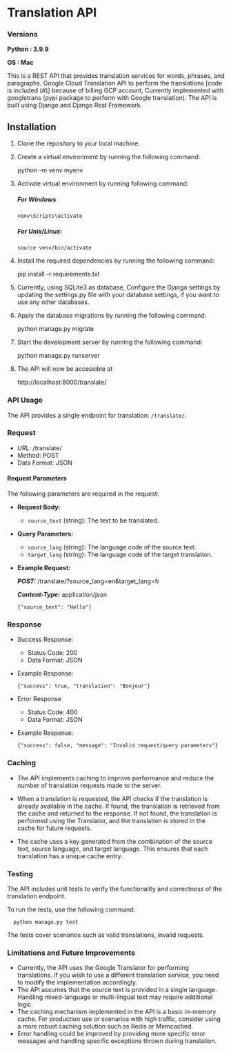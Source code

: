 # Translation API

### **Versions**

**Python : 3.9.9**

**OS : Mac**

This is a REST API that provides translation services for words, phrases, and paragraphs. Google Cloud Translation API to perform the translations [code is included (#)] because of billing GCP account, Currently implemented with googletrans (pypi package to perform with Google translation). The API is built using Django and Django Rest Framework.

## Installation
1. Clone the repository to your local machine.


2. Create a virtual environment by running the following command:


      python -m venv myenv


3. Activate virtual environment by running following command:

   ##### For Windows
   
       venv\Scripts\activate

   ##### For Unix/Linux:

       source venv/bin/activate

4. Install the required dependencies by running the following command:


      pip install -r requirements.txt

5. Currently, using SQLite3 as database, Configure the Django settings by updating the settings.py file with your database settings, if you want to use any other databases.


6. Apply the database migrations by running the following command:


      python manage.py migrate

7. Start the development server by running the following command:


      python manage.py runserver

8. The API will now be accessible at 

   
      http://localhost:8000/translate/

### API Usage

The API provides a single endpoint for translation: `/translate/`.

### Request

* URL: /translate/
* Method: POST
* Data Format: JSON

#### Request Parameters

The following parameters are required in the request:

* **Request Body:**

  * `source_text` (string): The text to be translated.


* **Query Parameters:**

  * `source_lang` (string): The language code of the source text.
  * `target_lang` (string): The language code of the target translation.


* **Example Request:**

    **_POST:_** /translate/?source_lang=en&target_lang=fr

    **_Content-Type:_** application/json


      {"source_text": "Hello"}


### Response

* Success Response:
  * Status Code: 200
  * Data Format: JSON

* Example Response:


      {"success": true, "translation": "Bonjour"}


* Error Response
  * Status Code: 400
  * Data Format: JSON

* Example Response:


      {"success": false, "message": "Invalid request/query parameters"}


### Caching

* The API implements caching to improve performance and reduce the number of translation requests made to the server.

* When a translation is requested, the API checks if the translation is already available in the cache. If found, the translation is retrieved from the cache and returned to the response. If not found, the translation is performed using the Translator, and the translation is stored in the cache for future requests.

* The cache uses a key generated from the combination of the source text, source language, and target language. This ensures that each translation has a unique cache entry.


### Testing

The API includes unit tests to verify the functionality and correctness of the translation endpoint.

To run the tests, use the following command:


      python manage.py test

The tests cover scenarios such as valid translations, invalid requests.

### Limitations and Future Improvements
* Currently, the API uses the Google Translator for performing translations. If you wish to use a different translation service, you need to modify the implementation accordingly.
* The API assumes that the source text is provided in a single language. Handling mixed-language or multi-lingual text may require additional logic.
* The caching mechanism implemented in the API is a basic in-memory cache. For production use or scenarios with high traffic, consider using a more robust caching solution such as Redis or Memcached.
* Error handling could be improved by providing more specific error messages and handling specific exceptions thrown during translation.
